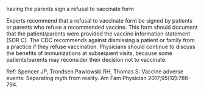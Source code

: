 having the parents sign a refusal to vaccinate form

Experts recommend that a refusal to vaccinate form be signed by patients or parents who refuse a recommended vaccine. This form should document that the patient/parents were provided the vaccine information statement (SOR C). The CDC recommends against dismissing a patient or family from a practice if they refuse vaccination. Physicians should continue to discuss the benefits of immunizations at subsequent visits, because some patients/parents may reconsider their decision not to vaccinate.

Ref: Spencer JP, Trondsen Pawlowski RH, Thomas S: Vaccine adverse events: Separating myth from reality. Am Fam Physician 2017;95(12):786-794.